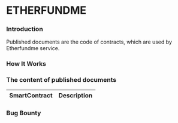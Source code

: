 # ETHERFUNDME

### Introduction                          

Published documents are the code of contracts, which are used by Etherfundme service. 


### How It Works

### The content of published documents

SmartContract | Description
------------  | -------------


### Bug Bounty
